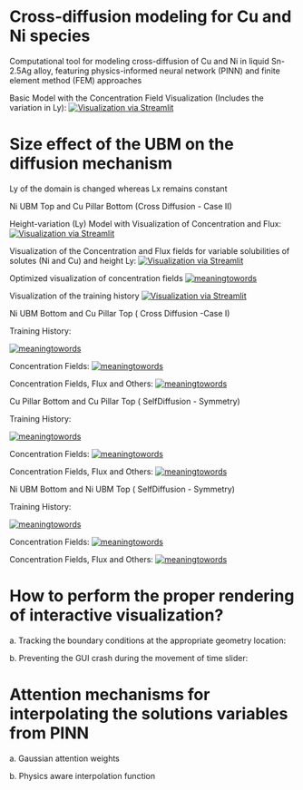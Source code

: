 # Cross-diffusion modeling for Cu and Ni species

Computational tool for modeling cross-diffusion of Cu and Ni in liquid Sn-2.5Ag alloy, featuring physics-informed neural network (PINN) and finite element method (FEM) approaches

Basic Model with the Concentration Field Visualization (Includes the variation in Ly):
[![Visualization via Streamlit](https://static.streamlit.io/badges/streamlit_badge_black_white.svg)](https://crossdiffusion2d-basic-model.streamlit.app/)

# Size effect of the UBM on the diffusion mechanism

Ly of the domain is changed whereas Lx remains constant

Ni UBM Top and Cu Pillar Bottom (Cross Diffusion - Case II) 

Height-variation (Ly) Model with Visualization of Concentration and Flux:
[![Visualization via Streamlit](https://static.streamlit.io/badges/streamlit_badge_black_white.svg)](https://sizeeffectdiffusion2d.streamlit.app/)

Visualization of the Concentration and Flux fields for variable solubilities of solutes (Ni and Cu) and height Ly: 
[![Visualization via Streamlit](https://static.streamlit.io/badges/streamlit_badge_black_white.svg)](https://multivariatecrossdiffusion2d.streamlit.app/ )

Optimized visualization of concentration fields
[![meaningtowords](https://img.shields.io/badge/AttentivePinnConcentration-streamlit-red)](https://visualizeconcentrationprofiles.streamlit.app/)

Visualization of the training history 
[![Visualization via Streamlit](https://static.streamlit.io/badges/streamlit_badge_black_white.svg)](https://diffusionpinntraining-history.streamlit.app/)

Ni UBM Bottom and Cu Pillar Top ( Cross Diffusion -Case I)

Training History: 

[![meaningtowords](https://img.shields.io/badge/metricsNiCu-streamlit-red)](https://visualizeconcentrationprofiles.streamlit.app/)

Concentration Fields:
[![meaningtowords](https://img.shields.io/badge/optimizedConc-streamlit-red)](https://visualizeconcentrationprofiles.streamlit.app/)

Concentration Fields, Flux and Others:
[![meaningtowords](https://img.shields.io/badge/solutions-streamlit-red)](https://visualizeconcentrationprofiles.streamlit.app/)


Cu Pillar Bottom and Cu Pillar Top ( SelfDiffusion - Symmetry)

Training History: 

[![meaningtowords](https://img.shields.io/badge/metricsNiCu-streamlit-red)](https://visualizeconcentrationprofiles.streamlit.app/)

Concentration Fields:
[![meaningtowords](https://img.shields.io/badge/optimizedConc-streamlit-red)](https://visualizeconcentrationprofiles.streamlit.app/)

Concentration Fields, Flux and Others:
[![meaningtowords](https://img.shields.io/badge/solutions-streamlit-red)](https://visualizeconcentrationprofiles.streamlit.app/)


Ni UBM Bottom and Ni UBM Top (  SelfDiffusion - Symmetry)

Training History: 

[![meaningtowords](https://img.shields.io/badge/metricsNiCu-streamlit-red)](https://visualizeconcentrationprofiles.streamlit.app/)

Concentration Fields:
[![meaningtowords](https://img.shields.io/badge/optimizedConc-streamlit-red)](https://visualizeconcentrationprofiles.streamlit.app/)

Concentration Fields, Flux and Others:
[![meaningtowords](https://img.shields.io/badge/solutions-streamlit-red)](https://visualizeconcentrationprofiles.streamlit.app/)




# How to perform the proper rendering of interactive visualization?

a. Tracking the boundary conditions at the appropriate geometry location:


b. Preventing the GUI crash during the movement of time slider: 


# Attention mechanisms for interpolating the solutions variables from PINN

a. Gaussian attention weights

b. Physics aware interpolation function

